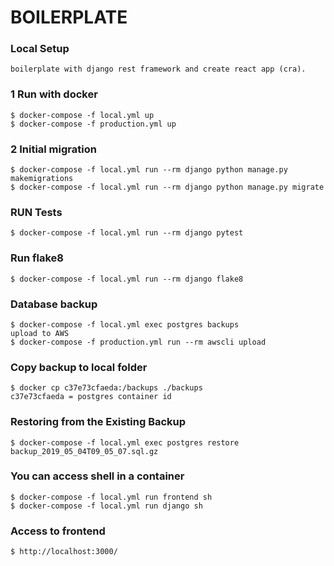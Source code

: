 # BOILERPLATE

### Local Setup
    boilerplate with django rest framework and create react app (cra).

### 1 Run with docker
    $ docker-compose -f local.yml up
    $ docker-compose -f production.yml up

### 2 Initial migration
    $ docker-compose -f local.yml run --rm django python manage.py makemigrations
    $ docker-compose -f local.yml run --rm django python manage.py migrate

### RUN Tests
    $ docker-compose -f local.yml run --rm django pytest

### Run flake8
    $ docker-compose -f local.yml run --rm django flake8

### Database backup
    $ docker-compose -f local.yml exec postgres backups
    upload to AWS
    $ docker-compose -f production.yml run --rm awscli upload

### Copy backup to local folder
    $ docker cp c37e73cfaeda:/backups ./backups
    c37e73cfaeda = postgres container id

### Restoring from the Existing Backup
    $ docker-compose -f local.yml exec postgres restore backup_2019_05_04T09_05_07.sql.gz

### You can access shell in a container
    $ docker-compose -f local.yml run frontend sh
    $ docker-compose -f local.yml run django sh

### Access to frontend
    $ http://localhost:3000/

